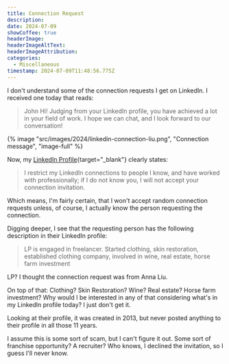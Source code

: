 ```yaml
---
title: Connection Request
description: 
date: 2024-07-09
showCoffee: true
headerImage: 
headerImageAltText: 
headerImageAttribution: 
categories:
  - Miscellaneous
timestamp: 2024-07-09T11:48:56.775Z
---
```


I don't understand some of the connection requests I get on LinkedIn. I received one today that reads:

> John Hi! Judging from your LinkedIn profile, you have achieved a lot in your field of work. I hope we can chat, and I look forward to our conversation!

{% image "src/images/2024/linkedin-connection-liu.png", "Connection message", "image-full" %}

Now, my [LinkedIn Profile](https://www.linkedin.com/in/jmwargo/){target="_blank"} clearly states:

> I restrict my LinkedIn connections to people I know, and have worked with professionally; if I do not know you, I will not accept your connection invitation.

Which means, I'm fairly certain, that I won't accept random connection requests unless, of course, I actually know the person requesting the connection. 

Digging deeper, I see that the requesting person has the following description in their LinkedIn profile:

> LP is engaged in freelancer. Started clothing, skin restoration, established clothing company, involved in wine, real estate, horse farm investment

LP? I thought the connection request was from Anna Liu.

On top of that: Clothing? Skin Restoration? Wine? Real estate? Horse farm investment? Why would I be interested in any of that considering what's in my LinkedIn profile today? I just don't get it.

Looking at their profile, it was created in 2013, but never posted anything to their profile in all those 11 years.

I assume this is some sort of scam, but I can't figure it out. Some sort of franchise opportunity? A recruiter? Who knows, I declined the invitation, so I guess I'll never know.
